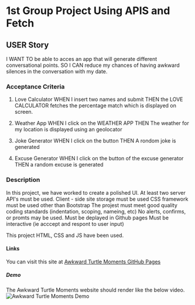# 1st Group Project Using APIS and Fetch 

## USER Story 

I WANT TO be able to acces an app that will generate different conversational points.
SO I CAN reduce my chances of having awkward silences in the conversation with my date.

### Acceptance Criteria

1. Love Calculator
WHEN I insert two names and submit
THEN the LOVE CALCULATOR fetches the percentage match which is displayed on screen.

2. Weather App
WHEN I click on the WEATHER APP 
THEN The weather for my location is displayed using an geolocator

3. Joke Generator
WHEN  I click on the button
THEN A rondom joke is generated

4. Excuse Generator
WHEN I click on the button of the excuse generator 
THEN a random excuse is generated

### Description
In this project, we have worked to create a polished UI.
At least two server API's must be used.
Client - side site storage must be used
CSS framework must be used other than Bootstrap
The projest must meet good quality coding standards (indentation, scoping, nameing, etc)
No alerts, confirms, or promts may be used.
Must be deplayed in Github pages 
Must be interactive (ie acccept and respont to user input)

This project HTML, CSS and JS have been used.

#### Links 

You can visit this site at [Awkward Turtle Moments GitHub Pages](https://samw1s3.github.io/group_project1/)


##### Demo
The Awkward Turtle Moments website should render like the below video. 
![Awkward Turtle Moments Demo](./Awkward-Turtle-Moments.gif) 



